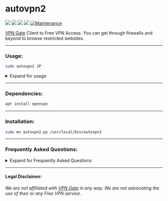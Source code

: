 # autovpn2
![](https://img.shields.io/badge/autovpn2-python_2.7-blue.svg?style=flat-square) ![](https://img.shields.io/badge/autovpn2-AppImage-red.svg?style=flat-square)  ![](https://img.shields.io/badge/dependencies-openvpn-orange.svg?style=flat-square)  [![](https://img.shields.io/badge/License-WTFPL%202.0-lightgrey.svg?style=flat-square)](http://www.wtfpl.net/) [![Maintenance](https://img.shields.io/badge/Maintained%3F-yes-green.svg?style=flat-square)](https://github.com/ruped24/autovpn2/graphs/commit-activity)

[VPN Gate](https://www.vpngate.net/en/) Client to Free VPN Access. You can get through firewalls and beyond to browse restricted websites. 

---

### Usage:

```bash
sudo autovpn2 JP
```

<details><summary>Expand for usage</summary>
<br>

**How to connect to a VPN Gate server:** 

<details><summary>Expand for VPN Gate Servers List</summary>
<br>
  
[► **vpngate-x86_64.AppImage**](https://github.com/ruped24/autovpn2/releases/tag/v1.0)
  
<details><summary>Expand for Connectable countries</summary>
<br>


Execute ` ./vpngate-x86_64.AppImage` to get an updated list of connectable countries.

```
[?] Fetching vpngate servers
[+] Parsing servers response

            Connectable countries

    JP) Japan                    KR) Korea Republic of    
    TH) Thailand                 TW) Taiwan               
    US) United States            VN) Viet Nam
```

</details>

[► **VPN Gate Servers List**](https://www.vpngate.net/en/)

</details>

_E.g._ Korea Republic (**KR** [:kr:](https://en.wikipedia.org/wiki/South_Korea))

To **start** the VPN: _E.g._ ` sudo autovpn2 KR`

To **stop** the VPN: Press <kbd>CTRL + c</kbd> 

The _autovpn2_ script will ask if you want to try another VPN.

If you want to retry another VPN, then press <kbd>y</kbd>, if you want to quit, press <kbd>n</kbd>

***

<details><summary>Expand for ISO 3166 country codes</summary>
<br>
<table>
<thead>
<tr>
<th align="left"><strong>Country</strong>    </th>
<th><strong>Code</strong></th>
</tr>
</thead>
<tbody>
<tr>
<td align="left"> ASCENSION ISLAND  </td>
<td>ac</td>
</tr>
<tr>
<td align="left">AFGHANISTAN    </td>
<td>af</td>
</tr>
<tr>
<td align="left">ALAND  </td>
<td>ax</td>
</tr>
<tr>
<td align="left">ALBANIA    </td>
<td>al</td>
</tr>
<tr>
<td align="left">ALGERIA    </td>
<td>dz</td>
</tr>
<tr>
<td align="left">ANDORRA    </td>
<td>ad</td>
</tr>
<tr>
<td align="left">ANGOLA </td>
<td>ao</td>
</tr>
<tr>
<td align="left">ANGUILLA   </td>
<td>ai</td>
</tr>
<tr>
<td align="left">ANTARCTICA </td>
<td>aq</td>
</tr>
<tr>
<td align="left">ANTIGUA AND BARBUDA    </td>
<td>ag</td>
</tr>
<tr>
<td align="left">ARGENTINA REPUBLIC </td>
<td>ar</td>
</tr>
<tr>
<td align="left">ARMENIA    </td>
<td>am</td>
</tr>
<tr>
<td align="left">ARUBA  </td>
<td>aw</td>
</tr>
<tr>
<td align="left">AUSTRALIA  </td>
<td>au</td>
</tr>
<tr>
<td align="left">AUSTRIA    </td>
<td>at</td>
</tr>
<tr>
<td align="left">AZERBAIJAN </td>
<td>az</td>
</tr>
<tr>
<td align="left">BAHAMAS    </td>
<td>bs</td>
</tr>
<tr>
<td align="left">BAHRAIN    </td>
<td>bh</td>
</tr>
<tr>
<td align="left">BANGLADESH </td>
<td>bd</td>
</tr>
<tr>
<td align="left">BARBADOS   </td>
<td>bb</td>
</tr>
<tr>
<td align="left">BELARUS    </td>
<td>by</td>
</tr>
<tr>
<td align="left">BELGIUM    </td>
<td>be</td>
</tr>
<tr>
<td align="left">BELIZE </td>
<td>bz</td>
</tr>
<tr>
<td align="left">BENIN  </td>
<td>bj</td>
</tr>
<tr>
<td align="left">BERMUDA    </td>
<td>bm</td>
</tr>
<tr>
<td align="left">BHUTAN </td>
<td>bt</td>
</tr>
<tr>
<td align="left">BOLIVIA    </td>
<td>bo</td>
</tr>
<tr>
<td align="left">BOSNIA AND HERZEGOVINA </td>
<td>ba</td>
</tr>
<tr>
<td align="left">BOTSWANA   </td>
<td>bw</td>
</tr>
<tr>
<td align="left">BOUVET ISLAND  </td>
<td>bv</td>
</tr>
<tr>
<td align="left">BRAZIL </td>
<td>br</td>
</tr>
<tr>
<td align="left">BRITISH INDIAN OCEAN TERR  </td>
<td>io</td>
</tr>
<tr>
<td align="left">BRITISH VIRGIN ISLANDS </td>
<td>vg</td>
</tr>
<tr>
<td align="left">BRUNEI DARUSSALAM  </td>
<td>bn</td>
</tr>
<tr>
<td align="left">BULGARIA   </td>
<td>bg</td>
</tr>
<tr>
<td align="left">BURKINA FASO   </td>
<td>bf</td>
</tr>
<tr>
<td align="left">BURUNDI    </td>
<td>bi</td>
</tr>
<tr>
<td align="left">CAMBODIA   </td>
<td>kh</td>
</tr>
<tr>
<td align="left">CAMEROON   </td>
<td>cm</td>
</tr>
<tr>
<td align="left">CANADA </td>
<td>ca</td>
</tr>
<tr>
<td align="left">CAPE VERDE </td>
<td>cv</td>
</tr>
<tr>
<td align="left">CAYMAN ISLANDS </td>
<td>ky</td>
</tr>
<tr>
<td align="left">CENTRAL AFRICAN REPUBLIC   </td>
<td>cf</td>
</tr>
<tr>
<td align="left">CHAD   </td>
<td>td</td>
</tr>
<tr>
<td align="left">CHILE  </td>
<td>cl</td>
</tr>
<tr>
<td align="left">PEOPLE’S REPUBLIC OF CHINA   </td>
<td>cn</td>
</tr>
<tr>
<td align="left">CHRISTMAS ISLANDS  </td>
<td>cx</td>
</tr>
<tr>
<td align="left">COCOS ISLANDS  </td>
<td>cc</td>
</tr>
<tr>
<td align="left">COLOMBIA   </td>
<td>co</td>
</tr>
<tr>
<td align="left">COMORAS    </td>
<td>km</td>
</tr>
<tr>
<td align="left">CONGO  </td>
<td>cg</td>
</tr>
<tr>
<td align="left">CONGO (DEMOCRATIC REPUBLIC)    </td>
<td>cd</td>
</tr>
<tr>
<td align="left">COOK ISLANDS   </td>
<td>ck</td>
</tr>
<tr>
<td align="left">COSTA RICA </td>
<td>cr</td>
</tr>
<tr>
<td align="left">COTE D IVOIRE  </td>
<td>ci</td>
</tr>
<tr>
<td align="left">CROATIA    </td>
<td>hr</td>
</tr>
<tr>
<td align="left">CUBA   </td>
<td>cu</td>
</tr>
<tr>
<td align="left">CYPRUS </td>
<td>cy</td>
</tr>
<tr>
<td align="left">CZECH REPUBLIC </td>
<td>cz</td>
</tr>
<tr>
<td align="left">DENMARK    </td>
<td>dk</td>
</tr>
<tr>
<td align="left">DJIBOUTI   </td>
<td>dj</td>
</tr>
<tr>
<td align="left">DOMINICA   </td>
<td>dm</td>
</tr>
<tr>
<td align="left">DOMINICAN REPUBLIC </td>
<td>do</td>
</tr>
<tr>
<td align="left">EAST TIMOR </td>
<td>tp</td>
</tr>
<tr>
<td align="left">ECUADOR    </td>
<td>ec</td>
</tr>
<tr>
<td align="left">EGYPT  </td>
<td>eg</td>
</tr>
<tr>
<td align="left">EL SALVADOR    </td>
<td>sv</td>
</tr>
<tr>
<td align="left">EQUATORIAL GUINEA  </td>
<td>gq</td>
</tr>
<tr>
<td align="left">ESTONIA    </td>
<td>ee</td>
</tr>
<tr>
<td align="left">ETHIOPIA   </td>
<td>et</td>
</tr>
<tr>
<td align="left">FALKLAND ISLANDS   </td>
<td>fk</td>
</tr>
<tr>
<td align="left">FAROE ISLANDS  </td>
<td>fo</td>
</tr>
<tr>
<td align="left">FIJI   </td>
<td>fj</td>
</tr>
<tr>
<td align="left">FINLAND    </td>
<td>fi</td>
</tr>
<tr>
<td align="left">FRANCE </td>
<td>fr</td>
</tr>
<tr>
<td align="left">FRANCE METROPOLITAN    </td>
<td>fx</td>
</tr>
<tr>
<td align="left">FRENCH GUIANA  </td>
<td>gf</td>
</tr>
<tr>
<td align="left">FRENCH POLYNESIA   </td>
<td>pf</td>
</tr>
<tr>
<td align="left">FRENCH SOUTHERN TERRITORIES    </td>
<td>tf</td>
</tr>
<tr>
<td align="left">GABON  </td>
<td>ga</td>
</tr>
<tr>
<td align="left">GAMBIA </td>
<td>gm</td>
</tr>
<tr>
<td align="left">GEORGIA    </td>
<td>ge</td>
</tr>
<tr>
<td align="left">GERMANY    </td>
<td>de</td>
</tr>
<tr>
<td align="left">GHANA  </td>
<td>gh</td>
</tr>
<tr>
<td align="left">GIBRALTER  </td>
<td>gi</td>
</tr>
<tr>
<td align="left">GREECE </td>
<td>gr</td>
</tr>
<tr>
<td align="left">GREENLAND  </td>
<td>gl</td>
</tr>
<tr>
<td align="left">GRENADA    </td>
<td>gd</td>
</tr>
<tr>
<td align="left">GUADELOUPE </td>
<td>gp</td>
</tr>
<tr>
<td align="left">GUAM   </td>
<td>gu</td>
</tr>
<tr>
<td align="left">GUATEMALA  </td>
<td>gt</td>
</tr>
<tr>
<td align="left">GUINEA </td>
<td>gn</td>
</tr>
<tr>
<td align="left">GUINEA-BISSAU  </td>
<td>gw</td>
</tr>
<tr>
<td align="left">GUYANA </td>
<td>gy</td>
</tr>
<tr>
<td align="left">HAITI  </td>
<td>ht</td>
</tr>
<tr>
<td align="left">HEARD &amp; MCDONALD ISLAND    </td>
<td>hm</td>
</tr>
<tr>
<td align="left">HONDURAS   </td>
<td>hn</td>
</tr>
<tr>
<td align="left">HONG KONG  </td>
<td>hk</td>
</tr>
<tr>
<td align="left">HUNGARY    </td>
<td>hu</td>
</tr>
<tr>
<td align="left">ICELAND    </td>
<td>is</td>
</tr>
<tr>
<td align="left">INDIA  </td>
<td>in</td>
</tr>
<tr>
<td align="left">INDONESIA  </td>
<td>id</td>
</tr>
<tr>
<td align="left">IRAN, ISLAMIC REPUBLIC OF  </td>
<td>ir</td>
</tr>
<tr>
<td align="left">IRAQ   </td>
<td>iq</td>
</tr>
<tr>
<td align="left">IRELAND    </td>
<td>ie</td>
</tr>
<tr>
<td align="left">ISLE OF MAN    </td>
<td>im</td>
</tr>
<tr>
<td align="left">ISRAEL </td>
<td>il</td>
</tr>
<tr>
<td align="left">ITALY  </td>
<td>it</td>
</tr>
<tr>
<td align="left">JAMAICA    </td>
<td>jm</td>
</tr>
<tr>
<td align="left">JAPAN  </td>
<td>jp</td>
</tr>
<tr>
<td align="left">JORDAN </td>
<td>jo</td>
</tr>
<tr>
<td align="left">KAZAKHSTAN </td>
<td>kz</td>
</tr>
<tr>
<td align="left">KENYA  </td>
<td>ke</td>
</tr>
<tr>
<td align="left">KIRIBATI   </td>
<td>ki</td>
</tr>
<tr>
<td align="left">KOREA, DEM. PEOPLES REP OF </td>
<td>kp</td>
</tr>
<tr>
<td align="left">KOREA, REPUBLIC OF </td>
<td>kr</td>
</tr>
<tr>
<td align="left">KUWAIT </td>
<td>kw</td>
</tr>
<tr>
<td align="left">KYRGYZSTAN </td>
<td>kg</td>
</tr>
<tr>
<td align="left">LAO PEOPLE’S DEM. REPUBLIC   </td>
<td>la</td>
</tr>
<tr>
<td align="left">LATVIA </td>
<td>lv</td>
</tr>
<tr>
<td align="left">LEBANON    </td>
<td>lb</td>
</tr>
<tr>
<td align="left">LESOTHO    </td>
<td>ls</td>
</tr>
<tr>
<td align="left">LIBERIA    </td>
<td>lr</td>
</tr>
<tr>
<td align="left">LIBYAN ARAB JAMAHIRIYA </td>
<td>ly</td>
</tr>
<tr>
<td align="left">LIECHTENSTEIN  </td>
<td>li</td>
</tr>
<tr>
<td align="left">LITHUANIA  </td>
<td>lt</td>
</tr>
<tr>
<td align="left">LUXEMBOURG </td>
<td>lu</td>
</tr>
<tr>
<td align="left">MACAO  </td>
<td>mo</td>
</tr>
<tr>
<td align="left">MACEDONIA  </td>
<td>mk</td>
</tr>
<tr>
<td align="left">MADAGASCAR </td>
<td>mg</td>
</tr>
<tr>
<td align="left">MALAWI </td>
<td>mw</td>
</tr>
<tr>
<td align="left">MALAYSIA   </td>
<td>my</td>
</tr>
<tr>
<td align="left">MALDIVES   </td>
<td>mv</td>
</tr>
<tr>
<td align="left">MALI   </td>
<td>ml</td>
</tr>
<tr>
<td align="left">MALTA  </td>
<td>mt</td>
</tr>
<tr>
<td align="left">MARSHALL ISLANDS   </td>
<td>mh</td>
</tr>
<tr>
<td align="left">MARTINIQUE </td>
<td>mq</td>
</tr>
<tr>
<td align="left">MAURITANIA </td>
<td>mr</td>
</tr>
<tr>
<td align="left">MAURITIUS  </td>
<td>mu</td>
</tr>
<tr>
<td align="left">MAYOTTE    </td>
<td>yt</td>
</tr>
<tr>
<td align="left">MEXICO </td>
<td>mx</td>
</tr>
<tr>
<td align="left">MICRONESIA </td>
<td>fm</td>
</tr>
<tr>
<td align="left">MOLDAVA REPUBLIC OF    </td>
<td>md</td>
</tr>
<tr>
<td align="left">MONACO </td>
<td>mc</td>
</tr>
<tr>
<td align="left">MONGOLIA   </td>
<td>mn</td>
</tr>
<tr>
<td align="left">MONTENEGRO </td>
<td>me</td>
</tr>
<tr>
<td align="left">MONTSERRAT </td>
<td>ms</td>
</tr>
<tr>
<td align="left">MOROCCO    </td>
<td>ma</td>
</tr>
<tr>
<td align="left">MOZAMBIQUE </td>
<td>mz</td>
</tr>
<tr>
<td align="left">MYANMAR    </td>
<td>mm</td>
</tr>
<tr>
<td align="left">NAMIBIA    </td>
<td>na</td>
</tr>
<tr>
<td align="left">NAURU  </td>
<td>nr</td>
</tr>
<tr>
<td align="left">NEPAL  </td>
<td>np</td>
</tr>
<tr>
<td align="left">NETHERLANDS ANTILLES   </td>
<td>an</td>
</tr>
<tr>
<td align="left">NETHERLANDS, THE   </td>
<td>nl</td>
</tr>
<tr>
<td align="left">NEW CALEDONIA  </td>
<td>nc</td>
</tr>
<tr>
<td align="left">NEW ZEALAND    </td>
<td>nz</td>
</tr>
<tr>
<td align="left">NICARAGUA  </td>
<td>ni</td>
</tr>
<tr>
<td align="left">NIGER  </td>
<td>ne</td>
</tr>
<tr>
<td align="left">NIGERIA    </td>
<td>ng</td>
</tr>
<tr>
<td align="left">NIUE   </td>
<td>nu</td>
</tr>
<tr>
<td align="left">NORFOLK ISLAND </td>
<td>nf</td>
</tr>
<tr>
<td align="left">NORTHERN MARIANA ISLANDS   </td>
<td>mp</td>
</tr>
<tr>
<td align="left">NORWAY </td>
<td>no</td>
</tr>
<tr>
<td align="left">OMAN   </td>
<td>om</td>
</tr>
<tr>
<td align="left">PAKISTAN   </td>
<td>pk</td>
</tr>
<tr>
<td align="left">PALAU  </td>
<td>pw</td>
</tr>
<tr>
<td align="left">PALESTINE  </td>
<td>ps</td>
</tr>
<tr>
<td align="left">PANAMA </td>
<td>pa</td>
</tr>
<tr>
<td align="left">PAPUA NEW GUINEA   </td>
<td>pg</td>
</tr>
<tr>
<td align="left">PARAGUAY   </td>
<td>py</td>
</tr>
<tr>
<td align="left">PERU   </td>
<td>pe</td>
</tr>
<tr>
<td align="left">PHILIPPINES (REPUBLIC OF THE)  </td>
<td>ph</td>
</tr>
<tr>
<td align="left">PITCAIRN   </td>
<td>pn</td>
</tr>
<tr>
<td align="left">POLAND </td>
<td>pl</td>
</tr>
<tr>
<td align="left">PORTUGAL   </td>
<td>pt</td>
</tr>
<tr>
<td align="left">PUERTO RICO    </td>
<td>pr</td>
</tr>
<tr>
<td align="left">QATAR  </td>
<td>qa</td>
</tr>
<tr>
<td align="left">REUNION    </td>
<td>re</td>
</tr>
<tr>
<td align="left">ROMANIA    </td>
<td>ro</td>
</tr>
<tr>
<td align="left">RUSSIAN FEDERATION </td>
<td>ru</td>
</tr>
<tr>
<td align="left">RWANDA </td>
<td>rw</td>
</tr>
<tr>
<td align="left">SAMOA  </td>
<td>ws</td>
</tr>
<tr>
<td align="left">SAN MARINO </td>
<td>sm</td>
</tr>
<tr>
<td align="left">SAO TOME/PRINCIPE  </td>
<td>st</td>
</tr>
<tr>
<td align="left">SAUDI ARABIA   </td>
<td>sa</td>
</tr>
<tr>
<td align="left">SCOTLAND   </td>
<td>uk</td>
</tr>
<tr>
<td align="left">SENEGAL    </td>
<td>sn</td>
</tr>
<tr>
<td align="left">SERBIA </td>
<td>rs</td>
</tr>
<tr>
<td align="left">SEYCHELLES </td>
<td>sc</td>
</tr>
<tr>
<td align="left">SIERRA LEONE   </td>
<td>sl</td>
</tr>
<tr>
<td align="left">SINGAPORE  </td>
<td>sg</td>
</tr>
<tr>
<td align="left">SLOVAKIA   </td>
<td>sk</td>
</tr>
<tr>
<td align="left">SLOVENIA   </td>
<td>si</td>
</tr>
<tr>
<td align="left">SOLOMON ISLANDS    </td>
<td>sb</td>
</tr>
<tr>
<td align="left">SOMALIA    </td>
<td>so</td>
</tr>
<tr>
<td align="left">SOMOA,GILBERT,ELLICE ISLANDS   </td>
<td>as</td>
</tr>
<tr>
<td align="left">SOUTH AFRICA   </td>
<td>za</td>
</tr>
<tr>
<td align="left">SOUTH GEORGIA, SOUTH SANDWICH ISLANDS  </td>
<td>gs</td>
</tr>
<tr>
<td align="left">SOVIET UNION   </td>
<td>su</td>
</tr>
<tr>
<td align="left">SPAIN  </td>
<td>es</td>
</tr>
<tr>
<td align="left">SRI LANKA  </td>
<td>lk</td>
</tr>
<tr>
<td align="left">ST. HELENA </td>
<td>sh</td>
</tr>
<tr>
<td align="left">ST. KITTS AND NEVIS    </td>
<td>kn</td>
</tr>
<tr>
<td align="left">ST. LUCIA  </td>
<td>lc</td>
</tr>
<tr>
<td align="left">ST. PIERRE AND MIQUELON    </td>
<td>pm</td>
</tr>
<tr>
<td align="left">ST. VINCENT &amp; THE GRENADINES   </td>
<td>vc</td>
</tr>
<tr>
<td align="left">SUDAN  </td>
<td>sd</td>
</tr>
<tr>
<td align="left">SURINAME   </td>
<td>sr</td>
</tr>
<tr>
<td align="left">SVALBARD AND JAN MAYEN </td>
<td>sj</td>
</tr>
<tr>
<td align="left">SWAZILAND  </td>
<td>sz</td>
</tr>
<tr>
<td align="left">SWEDEN </td>
<td>se</td>
</tr>
<tr>
<td align="left">SWITZERLAND    </td>
<td>ch</td>
</tr>
<tr>
<td align="left">SYRIAN ARAB REPUBLIC   </td>
<td>sy</td>
</tr>
<tr>
<td align="left">TAIWAN </td>
<td>tw</td>
</tr>
<tr>
<td align="left">TAJIKISTAN </td>
<td>tj</td>
</tr>
<tr>
<td align="left">TANZANIA, UNITED REPUBLIC OF   </td>
<td>tz</td>
</tr>
<tr>
<td align="left">THAILAND   </td>
<td>th</td>
</tr>
<tr>
<td align="left">TOGO   </td>
<td>tg</td>
</tr>
<tr>
<td align="left">TOKELAU    </td>
<td>tk</td>
</tr>
<tr>
<td align="left">TONGA  </td>
<td>to</td>
</tr>
<tr>
<td align="left">TRINIDAD AND TOBAGO    </td>
<td>tt</td>
</tr>
<tr>
<td align="left">TUNISIA    </td>
<td>tn</td>
</tr>
<tr>
<td align="left">TURKEY </td>
<td>tr</td>
</tr>
<tr>
<td align="left">TURKMENISTAN   </td>
<td>tm</td>
</tr>
<tr>
<td align="left">TURKS AND CALCOS ISLANDS   </td>
<td>tc</td>
</tr>
<tr>
<td align="left">TUVALU </td>
<td>tv</td>
</tr>
<tr>
<td align="left">UGANDA </td>
<td>ug</td>
</tr>
<tr>
<td align="left">UKRAINE    </td>
<td>ua</td>
</tr>
<tr>
<td align="left">UNITED ARAB EMIRATES   </td>
<td>ae</td>
</tr>
<tr>
<td align="left">UNITED KINGDOM (no new registrations)  </td>
<td>gb</td>
</tr>
<tr>
<td align="left">UNITED KINGDOM </td>
<td>uk</td>
</tr>
<tr>
<td align="left">UNITED STATES  </td>
<td>us</td>
</tr>
<tr>
<td align="left">UNITED STATES MINOR OUTL.IS.   </td>
<td>um</td>
</tr>
<tr>
<td align="left">URUGUAY    </td>
<td>uy</td>
</tr>
<tr>
<td align="left">UZBEKISTAN </td>
<td>uz</td>
</tr>
<tr>
<td align="left">VANUATU    </td>
<td>vu</td>
</tr>
<tr>
<td align="left">VATICAN CITY STATE </td>
<td>va</td>
</tr>
<tr>
<td align="left">VENEZUELA  </td>
<td>ve</td>
</tr>
<tr>
<td align="left">VIET NAM   </td>
<td>vn</td>
</tr>
<tr>
<td align="left">VIRGIN ISLANDS (USA)   </td>
<td>vi</td>
</tr>
<tr>
<td align="left">WALLIS AND FUTUNA ISLANDS  </td>
<td>wf</td>
</tr>
<tr>
<td align="left">WESTERN SAHARA </td>
<td>eh</td>
</tr>
<tr>
<td align="left">YEMEN  </td>
<td>ye</td>
</tr>
<tr>
<td align="left">ZAMBIA </td>
<td>zm</td>
</tr>
<tr>
<td align="left">ZIMBABWE   </td>
<td>zw</td>
</tr>
</tbody>
</table>

</div>

</details>

***

<details><summary>Expand for screenshot, demo and test</summary>
<br>
  
[▹ Check My IPx](https://ipx.ac/)

[▹ Anonymity check](http://proxydb.net/anon)

[▹ What is my proxy](http://www.whatismyproxy.com)

[▹ DNS leak test](https://dnsleaktest.com/)

:white_square_button: **|** [**Screenshot**](https://drive.google.com/file/d/10oEKydkW7YzZFK7VLOvAzz3HSzSIoED4/view?usp=sharing) **|** [**Demo**](https://drive.google.com/file/d/16VfJfKZqqR0RYzVxmPgfhGNKwsuYHVph/view?usp=sharing) **|**

</details>

</details>

---

### Dependencies:
```bash
apt install openvpn
```
---

### Installation:
```bash
sudo mv autovpn2.py /usr/local/bin/autovpn2
```
---

### Frequently Asked Questions:
<details><summary>Expand for Frequently Asked Questions</summary>

### FAQ:

> Why do I sometimes get **`[autovpn2] rewriting config file`** stuck in a loop when I use country code JP?
  
The parser got a bad or corrupt config file for said country from the servers CSV List.

<!---
Retry that country code later or try [
freevpnme-v.1.0-x86_64.AppImage ](https://github.com/ruped24/autovpn2/releases/tag/v1.0).
--->

You can also use the [vpngate-x86_64.AppImage](https://github.com/ruped24/autovpn2/releases/tag/v1.0) utility to fetch the list of connectable countries.
  
> The default USA (**US** [:us:](https://en.wikipedia.org/wiki/United_States)) servers seems to be slow to me, which country is the fastest?
 
In "my" seat-of-the-pants testing, Japan (**JP** [:jp:](https://en.wikipedia.org/wiki/Japan)) or Korea Republic (**KR** [:kr:](https://en.wikipedia.org/wiki/South_Korea)) servers seem to be "faster". 

> Can I change the default country code?

Yes, you can change the default [ISO 3166-2](https://en.wikipedia.org/wiki/ISO_3166-2) standard code in the script.

Change Line [21](https://github.com/ruped24/autovpn2/blob/80782a993fafc99a2b8eb67861f15bf654cef594/autovpn2.py#L21) and 
Line [45](https://github.com/ruped24/autovpn2/blob/80782a993fafc99a2b8eb67861f15bf654cef594/autovpn2.py#L45) to the country code (Uppercase) of your choice.

> How can I get a list of Connetable countries without goinng to [vpngate.net](https://www.vpngate.net/en/) website.
  
You can use the [vpngate-x86_64.AppImage](https://github.com/ruped24/autovpn2/releases/tag/v1.0) utility to go fetch the connectable list of countries.
  
> How to fix my DNS leak?

Pick one of these free and public [DNS](https://www.lifewire.com/free-and-public-dns-servers-2626062) Servers.

> This is a technical question, WHY Python 2.7???! It's [EOL](https://www.python.org/dev/peps/pep-0373/#maintenance-releases) dude! :confused:

Haha, The truth is, I didn't want to fight (_choosing my battles_;) with [Python3](https://www.pythonconverter.com/)'s bytes to string conversions for this [_one-off_](http://www.wtfpl.net) script.

Personally, I compile my legacy Python 2.7 standalone scripts to a Linux ELF 64-bit LSB executable using [Nuitka](https://nuitka.net/doc/user-manual.html) and [Appimagekit](https://appimage.org).
  
The created binary executes independent of a Python installation.

A [precompiled x86_64 autovpn2 binary](https://github.com/ruped24/autovpn2/releases/tag/v1.0) can be found under releases.

> What's with the name and the "2"?

I wrote this as a drop in replacement for the original [autovpn](https://en.kali.tools/?p=418) written in [Go](https://en.wikipedia.org/wiki/Go_(programming_language)), that's now in Github's [Digital Haven](https://github.com/adtac/autovpn).

The "2" is to not conflict with the original script if installed on said system. 

```diff
- Note: autovpn2 defaults to the US servers. The Japan or Korea (JP, KR) servers are preferred.
```

</details>

---

#### Legal Disclaimer:

###### We are not affiliated with [VPN Gate](https://www.vpngate.net/en/) in any way. We are not advocating the use of their or any Free VPN service.

